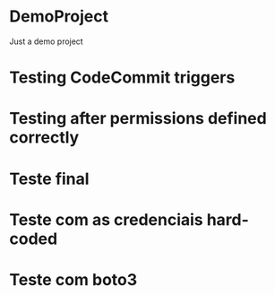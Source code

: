 # DemoProject
Just a demo project

# Testing CodeCommit triggers
# Testing after permissions defined correctly

# Teste final
# Teste com as credenciais hard-coded

# Teste com boto3

